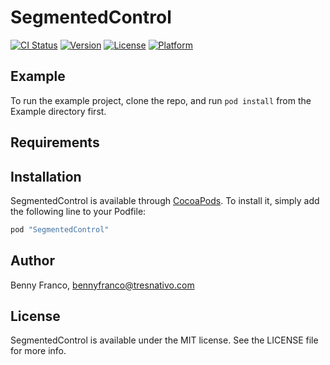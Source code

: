 # SegmentedControl

[![CI Status](http://img.shields.io/travis/TRESNATIVO/SegmentedControl.svg?style=flat)](https://travis-ci.org/TRESNATIVO/SegmentedControl)
[![Version](https://img.shields.io/cocoapods/v/SegmentedControl.svg?style=flat)](http://cocoapods.org/pods/SegmentedControl)
[![License](https://img.shields.io/cocoapods/l/SegmentedControl.svg?style=flat)](http://cocoapods.org/pods/SegmentedControl)
[![Platform](https://img.shields.io/cocoapods/p/SegmentedControl.svg?style=flat)](http://cocoapods.org/pods/SegmentedControl)

## Example

To run the example project, clone the repo, and run `pod install` from the Example directory first.

## Requirements

## Installation

SegmentedControl is available through [CocoaPods](http://cocoapods.org). To install
it, simply add the following line to your Podfile:

```ruby
pod "SegmentedControl"
```

## Author

Benny Franco, bennyfranco@tresnativo.com

## License

SegmentedControl is available under the MIT license. See the LICENSE file for more info.
